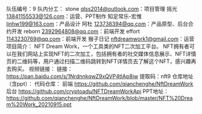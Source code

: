 队伍编号：9
队内分工：
    stone qlss2014@outlook.com：项目管理
    摇光 13841155533@126.com：运营、PPT制作
    知足常乐-宏惟 linhw199@163.com：产品设计
    阿杜 123738394@qq.com：产品原型、后台合约开发
    reborn 2392964808@qq.com：前端开发
    effort 1143230769@qq.com：前端开发
    猴子日记 nftdreamwork1@gmail.com：运营
项目简介：
    NFT Dream Work，一个工具类的NFT二次加工平台。
    NFT拥有者可以在我们网站上实现NFT的二次加工，包括拥有者的社交媒体信息展示、NFT详情页的二维码等，用户通过扫描二维码跳转到NFT详情页去了解这个NFT，感兴趣再去购买。
视频链接：
    链接：https://pan.baidu.com/s/1NrdnnkqwZ9xQVP4tIAp8iw 
    提取码：nft9 
仓库地址（含ppt）：
    代码仓库：
        前端 https://github.com/qianchenghe/NftDreamWork 
        后台 https://github.com/cryptoadu/NFTDreamWorkApi
    PPT地址：https://github.com/qianchenghe/NftDreamWork/blob/master/NFT%20Dream%20Work_20210915.ppt